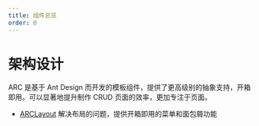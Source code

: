 ```yaml
---
title: 组件总览
order: 0
---
```


# 架构设计

ARC 是基于 Ant Design 而开发的模板组件，提供了更高级别的抽象支持，开箱即用。可以显著地提升制作 CRUD 页面的效率，更加专注于页面。

- [ARCLayout](/components/layout) 解决布局的问题，提供开箱即用的菜单和面包屑功能
